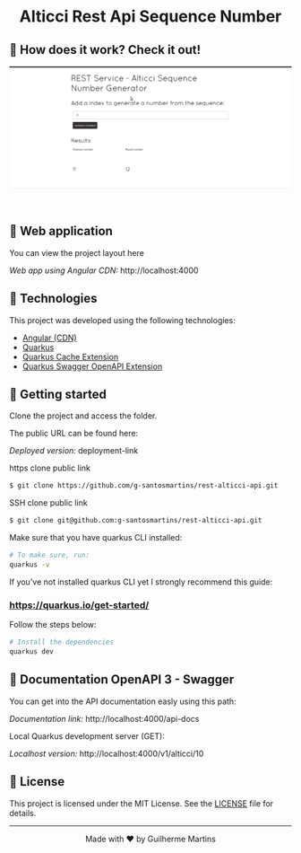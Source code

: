 <p align="center">
  <h1 align="center" >Alticci Rest Api Sequence Number</h1>
</p>

## 🧪 How does it work? Check it out!

<p align="center">
  <img alt="app demonstration" width="800px" src=".github/demo.gif">
</p>

<br>

## 🔖 Web application

You can view the project layout here

*Web app using Angular CDN:* http://localhost:4000

## 🧪 Technologies

This project was developed using the following technologies:

- [Angular (CDN)](https://angular.io)
- [Quarkus](https://quarkus.io)
- [Quarkus Cache Extension](https://react.semantic-ui.com/)
- [Quarkus Swagger OpenAPI Extension](https://quarkus.io/guides/openapi-swaggerui)


## 🚀 Getting started

Clone the project and access the folder.

The public URL can be found here: 

*Deployed version:* deployment-link

https clone public link 
```bash
$ git clone https://github.com/g-santosmartins/rest-alticci-api.git

```

SSH clone public link

```bash
$ git clone git@github.com:g-santosmartins/rest-alticci-api.git

```
Make sure that you have quarkus CLI installed:

```bash
# To make sure, run:
quarkus -v

```

If you've not installed quarkus CLI yet I strongly recommend this guide:

### https://quarkus.io/get-started/

Follow the steps below:
```bash
# Install the dependencies
quarkus dev

```


## 🔖 Documentation OpenAPI 3 - Swagger

You can get into the API documentation easly using this path:

*Documentation link:* http://localhost:4000/api-docs


Local Quarkus development server (GET):

*Localhost version:* http://localhost:4000/v1/alticci/10

## 📝 License

This project is licensed under the MIT License. See the [LICENSE](LICENSE.md) file for details.

---

<p align="center">Made with ❤️ by Guilherme Martins</p>